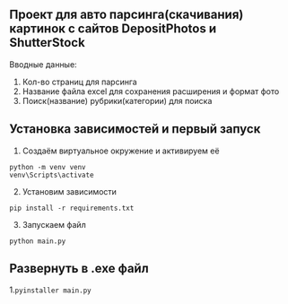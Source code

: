 ## Проект для авто парсинга(скачивания) картинок с сайтов DepositPhotos и ShutterStock
Вводные данные: 
1. Кол-во страниц для парсинга 
2. Название файла excel для сохранения расширения и формат фото
3. Поиск(название) рубрики(категории) для поиска

## Установка зависимостей и первый запуск
1. Создаём виртуальное окружение и активируем её
```
python -m venv venv
venv\Scripts\activate
```
2. Установим зависимости
```
pip install -r requirements.txt
```
3. Запускаем файл
```
python main.py
```
## Развернуть в .ехе файл
1.`pyinstaller main.py`
